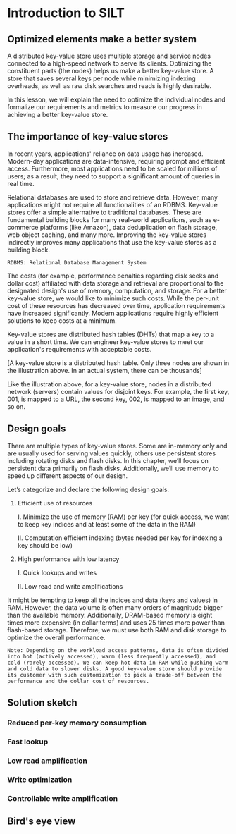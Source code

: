 # Introduction to SILT
## Optimized elements make a better system
A distributed key-value store uses multiple storage and service nodes connected to a high-speed network to serve its clients. Optimizing the constituent parts (the nodes) helps us make a better key-value store. A store that saves several keys per node while minimizing indexing overheads, as well as raw disk searches and reads is highly desirable.

In this lesson, we will explain the need to optimize the individual nodes and formalize our requirements and metrics to measure our progress in achieving a better key-value store.


## The importance of key-value stores
In recent years, applications' reliance on data usage has increased. Modern-day applications are data-intensive, requiring prompt and efficient access. Furthermore, most applications need to be scaled for millions of users; as a result, they need to support a significant amount of queries in real time.

Relational databases are used to store and retrieve data. However, many applications might not require all functionalities of an RDBMS. Key-value stores offer a simple alternative to traditional databases. These are fundamental building blocks for many real-world applications, such as e-commerce platforms (like Amazon), data deduplication on flash storage, web object caching, and many more. Improving the key-value stores indirectly improves many applications that use the key-value stores as a building block.

```
RDBMS: Relational Database Management System
```

The costs (for example, performance penalties regarding disk seeks and dollar cost) affiliated with data storage and retrieval are proportional to the designated design's use of memory, computation, and storage. For a better key-value store, we would like to minimize such costs. While the per-unit cost of these resources has decreased over time, application requirements have increased significantly. Modern applications require highly efficient solutions to keep costs at a minimum.

Key-value stores are distributed hash tables (DHTs) that map a key to a value in a short time. We can engineer key-value stores to meet our application's requirements with acceptable costs.

[A key-value store is a distributed hash table. Only three nodes are shown in the illustration above. In an actual system, there can be thousands]

Like the illustration above, for a key-value store, nodes in a distributed network (servers) contain values for disjoint keys. For example, the first key, 001, is mapped to a URL, the second key, 002, is mapped to an image, and so on.

## Design goals
There are multiple types of key-value stores. Some are in-memory only and are usually used for serving values quickly, others use persistent stores including rotating disks and flash disks. In this chapter, we’ll focus on persistent data primarily on flash disks. Additionally, we’ll use memory to speed up different aspects of our design.

Let’s categorize and declare the following design goals.

1. Efficient use of resources

    I. Minimize the use of memory (RAM) per key (for quick access, we want to keep key indices and at least some of the data in the RAM)

    II. Computation efficient indexing (bytes needed per key for indexing a key should be low)

2. High performance with low latency

    I. Quick lookups and writes

    II. Low read and write amplifications

It might be tempting to keep all the indices and data (keys and values) in RAM. However, the data volume is often many orders of magnitude bigger than the available memory. Additionally, DRAM-based memory is eight times more expensive (in dollar terms) and uses 25 times more power than flash-based storage. Therefore, we must use both RAM and disk storage to optimize the overall performance.

```
Note: Depending on the workload access patterns, data is often divided into hot (actively accessed), warm (less frequently accessed), and cold (rarely accessed). We can keep hot data in RAM while pushing warm and cold data to slower disks. A good key-value store should provide its customer with such customization to pick a trade-off between the performance and the dollar cost of resources.
```


## Solution sketch
### Reduced per-key memory consumption
### Fast lookup
### Low read amplification
### Write optimization
### Controllable write amplification
## Bird's eye view
